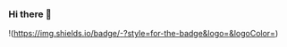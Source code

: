 ### Hi there 👋
!([https://img.shields.io/badge/<LinkedInt>-<Background Color>?style=for-the-badge&logo=<Icon Name>&logoColor=<Logo Color>](https://img.shields.io/badge/Linked_In_-%230A66C2?logo=linkedin&link=https%3A%2F%2Fwww.linkedin.com%2Fin%2Fyusufkaanusta%2F))


<!--
**KaanEkimoz/KaanEkimoz** is a ✨ _special_ ✨ repository because its `README.md` (this file) appears on your GitHub profile.

Here are some ideas to get you started:

- 🔭 I’m currently working on ...
- 🌱 I’m currently learning ...
- 👯 I’m looking to collaborate on ...
- 🤔 I’m looking for help with ...
- 💬 Ask me about ...
- 📫 How to reach me: ...
- ⚡ Fun fact: ...
-->

